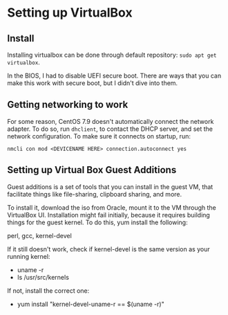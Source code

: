 # Setting up VirtualBox

## Install

Installing virtualbox can be done through default repository: `sudo apt get virtualbox`.

In the BIOS, I had to disable UEFI secure boot. There are ways that you can make this work with secure boot, but I didn't dive into them.

## Getting networking to work 

For some reason, CentOS 7.9 doesn't automatically connect the network adapter. To do so, run `dhclient`, to contact the DHCP server, and set the network configuration. To make sure it connects on startup, run: 

`nmcli con mod <DEVICENAME HERE> connection.autoconnect yes`

## Setting up Virtual Box Guest Additions 

Guest additions is a set of tools that you can install in the guest VM, that facilitate things like file-sharing, clipboard sharing, and more. 

To install it, download the iso from Oracle, mount it to the VM through the VirtualBox UI. Installation might fail initially, because it requires building things for the guest kernel. To do this, yum install the following: 

perl, gcc, kernel-devel 

If it still doesn't work, check if kernel-devel is the same version as your running kernel: 

- uname -r 
- ls /usr/src/kernels 

If not, install the correct one: 

- yum install "kernel-devel-uname-r == $(uname -r)"

